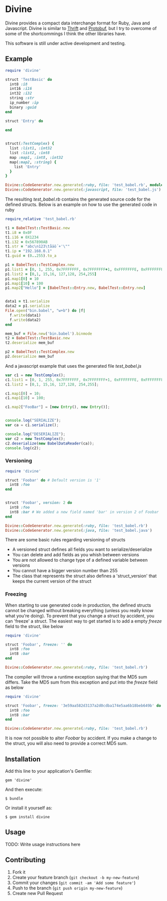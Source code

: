 # Divine

Divine provides a compact data interchange format for Ruby, Java and Javascript. Divine is similar to [Thrift](http://thrift.apache.org/) and [Protobuf](http://code.google.com/p/protobuf/), but I try to overcome of some of the shortcommings I think the other libraries have. 

This software is still under active development and testing.


## Example


```ruby
require 'divine'

struct 'TestBasic' do
  int8 :i8
  int16 :i16
  int32 :i32
  string :str
  ip_number :ip
  binary :guid
end

struct 'Entry' do
  
end


struct(:TestComplex) {
  list :list1, :int32
  list :list2, :int8
  map :map1, :int8, :int32
  map(:map2, :string) { 
    list 'Entry'
  }
}

Divine::CodeGenerator.new.generate(:ruby, file: 'test_babel.rb', module: 'BabelTest', parent_class: "Object")
Divine::CodeGenerator.new.generate(:javascript, file: 'test_babel.js')
```

The resulting _test_babel.rb_ contains the generated source code for the defined structs. Below is an example on how to use the generated code in ruby

```ruby
require_relative 'test_babel.rb'

t1 = BabelTest::TestBasic.new
t1.i8 = 0x0F
t1.i16 = 0X1234
t1.i32 = 0x567890AB
t1.str = "abc\n123\tåäö´+'\""
t1.ip = "192.168.0.1"
t1.guid = (0..255).to_a

p1 = BabelTest::TestComplex.new
p1.list1 = [0, 1, 255, 0x7FFFFFFF, 0x7FFFFFFF+1, 0xFFFFFFFE, 0xFFFFFFFF]
p1.list2 = [0,1, 15,16, 127,128, 254,255]
p1.map1[0] = 10
p1.map1[10] = 100
p1.map2["Hello"] = [BabelTest::Entry.new, BabelTest::Entry.new]


data1 = t1.serialize
data2 = p1.serialize
File.open("bin.babel", "w+b") do |f|
  f.write(data1)
  f.write(data2)
end

mem_buf = File.new('bin.babel').binmode
t2 = BabelTest::TestBasic.new
t2.deserialize mem_buf

p2 = BabelTest::TestComplex.new
p2.deserialize mem_buf
```

And a javascript example that uses the generated file _test_babel.js_

```javascript
var c1 = new TestComplex();
c1.list1 = [0, 1, 255, 0x7FFFFFFF, 0x7FFFFFFF+1, 0xFFFFFFFE, 0xFFFFFFFF];
c1.list2 = [0,1, 15,16, 127,128, 254,255];

c1.map1[0] = 10;
c1.map1[10] = 100;

c1.map2["FooBar"] = [new Entry(), new Entry()];


console.log("SERIALIZE");
var ca = c1.serialize();

console.log("DESERIALIZE");
var c2 = new TestComplex();
c2.deserialize(new BabelDataReader(ca));
console.log(c2);
```

### Versioning
```ruby
require 'divine'

struct 'Foobar' do # Default version is '1'
  int8 :foo
end


struct 'Foobar', version: 2 do
  int8 :foo
  int8 :bar # We added a new field named 'bar' in version 2 of Foobar
end

Divine::CodeGenerator.new.generate(:ruby, file: 'test_babel.rb')
Divine::CodeGenerator.new.generate(:java, file: 'test_babel.java')
```

There are some basic rules regarding versioning of structs

* A versioned struct defines all fields you want to serialize/deserialize
* You can delete and add fields as you whish between versions
* You are not allowed to change type of a defined variable between versions
* You cannot have a bigger version number than 255
* The class that represents the struct also defines a 'struct_version' that keeps the current version of the struct


### Freezing
When starting to use generated code in production, the defined structs cannot be changed without breaking everything (unless you really know what you're doing).
To prevent that you change a struct by accident, you can 'freeze' a struct. The easiest way to get started is to add a empty _freeze_ field to the struct, like below

```ruby
require 'divine'

struct 'Foobar', freeze: '' do
  int8 :foo
  int8 :bar
end

Divine::CodeGenerator.new.generate(:ruby, file: 'test_babel.rb')
```

The compiler will throw a runtime exception saying that the MD5 sum differs. Take the MD5 sum from this exception and put into the _freeze_ field as below 

```ruby
require 'divine'

struct 'Foobar', freeze: '3e59aa582d3137a2d0cdba174e5aa6b18beb649b' do
  int8 :foo
  int8 :bar
end

Divine::CodeGenerator.new.generate(:ruby, file: 'test_babel.rb')
```

It is now not possible to alter _Foobar_ by accident. If you make a change to the struct, you will also need to provide a correct MD5 sum.


## Installation

Add this line to your application's Gemfile:

    gem 'divine'

And then execute:

    $ bundle

Or install it yourself as:

    $ gem install divine

## Usage

TODO: Write usage instructions here

## Contributing

1. Fork it
2. Create your feature branch (`git checkout -b my-new-feature`)
3. Commit your changes (`git commit -am 'Add some feature'`)
4. Push to the branch (`git push origin my-new-feature`)
5. Create new Pull Request
